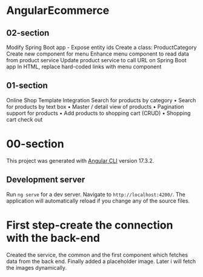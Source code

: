 # AngularEcommerce

## 02-section

Modify Spring Boot app - Expose entity ids
Create a class: ProductCategory
Create new component for menu
Enhance menu component to read data from product service
Update product service to call URL on Spring Boot app
In HTML, replace hard-coded links with menu component

## 01-section

Online Shop Template Integration
Search for products by category
•
Search for products by text box
• Master / detail view of products
•
Pagination support for products
• Add products to shopping cart (CRUD)
•
Shopping cart check out

# 00-section

This project was generated with [Angular CLI](https://github.com/angular/angular-cli) version 17.3.2.

## Development server

Run `ng serve` for a dev server. Navigate to `http://localhost:4200/`. The application will automatically reload if you change any of the source files.

# First step-create the connection with the back-end

Created the service, the common and the first component which fetches data from the back end. Finally added a placeholder image. Later i will fetch the images dynamically.
